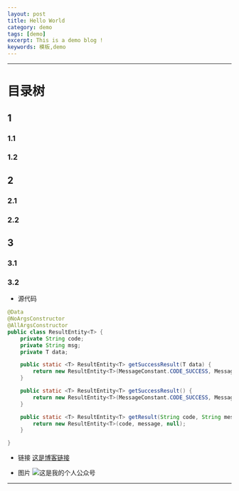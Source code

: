 ```yaml
---
layout: post
title: Hello World
category: demo
tags: [demo]
excerpt: This is a demo blog !
keywords: 模板,demo
---
```


---

# 目录树

## 1
### 1.1
### 1.2
## 2
### 2.1
### 2.2
## 3
### 3.1
### 3.2

- 源代码
``` java
@Data
@NoArgsConstructor
@AllArgsConstructor
public class ResultEntity<T> {
    private String code;
    private String msg;
    private T data;

    public static <T> ResultEntity<T> getSuccessResult(T data) {
        return new ResultEntity<T>(MessageConstant.CODE_SUCCESS, MessageConstant.MESSAGE_SUCCESS, data);
    }

    public static <T> ResultEntity<T> getSuccessResult() {
        return new ResultEntity<T>(MessageConstant.CODE_SUCCESS, MessageConstant.MESSAGE_SUCCESS, null);
    }

    public static <T> ResultEntity<T> getResult(String code, String message) {
        return new ResultEntity<T>(code, message, null);
    }

}
```

- 链接
[这是博客链接](https://1327523532.github.io/)


- 图片
![这是我的个人公众号](https://1327523532.github.io/assets/images/andy.jpg)

---
